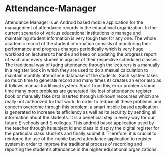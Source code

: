 # Attendance-Manager
Attendance Manager is an Android based mobile application for the management of attendance records in the educational organization.
In the current scenario of various educational institutions to manage and maintaining student information is very tough task for any one. The whole academic record of the student information consists of monitoring their performance and progress changes periodically which is very huge workload on lecturers to handle and keep on updating the progress report of each and every student in against of their respective scheduled classes.
The traditional way of taking attendance through the lecturers is a manually in a register book in which they are used to do a manual calculation to maintain monthly attendance database of the students. Such system takes so much time to generate record and many times its creates an error also as it follows manual traditional system.
Apart from this, error problems some time many more problems are generated like lost of attendance register book or manually fake data inserted through unknown recourses which are really not authorized for that work. In order to reduce all these problems and concern overcome through this problem, a smart mobile based application is generated to increase its efficiency as well as its security by sending all information about the students.
It is a beneficial step in every way for our future E-schools and E-colleges. This android based application used by the teacher through its subject id and class id display the digital register for the particular class students and finally submit it.
Therefore, it is crucial to reinforce the use of the mobile based attendance application to register system in order to improve the traditional process of recording and reporting the student’s attendance in the higher educational organizations.
